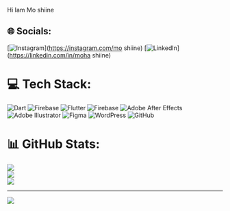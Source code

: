  Hi Iam Mo shiine 
## 🌐 Socials:
[![Instagram](https://img.shields.io/badge/Instagram-%23E4405F.svg?logo=Instagram&logoColor=white)](https://instagram.com/mo  shiine) [![LinkedIn](https://img.shields.io/badge/LinkedIn-%230077B5.svg?logo=linkedin&logoColor=white)](https://linkedin.com/in/moha shiine) 

# 💻 Tech Stack:
![Dart](https://img.shields.io/badge/dart-%230175C2.svg?style=for-the-badge&logo=dart&logoColor=white) ![Firebase](https://img.shields.io/badge/firebase-%23039BE5.svg?style=for-the-badge&logo=firebase) ![Flutter](https://img.shields.io/badge/Flutter-%2302569B.svg?style=for-the-badge&logo=Flutter&logoColor=white) ![Firebase](https://img.shields.io/badge/firebase-a08021?style=for-the-badge&logo=firebase&logoColor=ffcd34) ![Adobe After Effects](https://img.shields.io/badge/Adobe%20After%20Effects-9999FF.svg?style=for-the-badge&logo=Adobe%20After%20Effects&logoColor=white) ![Adobe Illustrator](https://img.shields.io/badge/adobe%20illustrator-%23FF9A00.svg?style=for-the-badge&logo=adobe%20illustrator&logoColor=white) ![Figma](https://img.shields.io/badge/figma-%23F24E1E.svg?style=for-the-badge&logo=figma&logoColor=white) ![WordPress](https://img.shields.io/badge/WordPress-%23117AC9.svg?style=for-the-badge&logo=WordPress&logoColor=white) ![GitHub](https://img.shields.io/badge/github-%23121011.svg?style=for-the-badge&logo=github&logoColor=white)
# 📊 GitHub Stats:
![](https://github-readme-stats.vercel.app/api?username=moha-shiine&theme=dark&hide_border=false&include_all_commits=false&count_private=false)<br/>
![](https://github-readme-streak-stats.herokuapp.com/?user=moha-shiine&theme=dark&hide_border=false)<br/>
![](https://github-readme-stats.vercel.app/api/top-langs/?username=moha-shiine&theme=dark&hide_border=false&include_all_commits=false&count_private=false&layout=compact)

---
[![](https://visitcount.itsvg.in/api?id=moha-shiine&icon=0&color=0)](https://visitcount.itsvg.in)

<!-- Proudly created with GPRM ( https://gprm.itsvg.in ) -->
